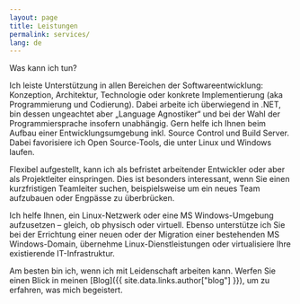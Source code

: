 ```yaml
---
layout: page
title: Leistungen
permalink: services/
lang: de
---
```


Was kann ich tun?

Ich leiste Unterstützung in allen Bereichen der Softwareentwicklung: Konzeption, Architektur, Technologie oder konkrete Implementierung (aka Programmierung und Codierung). Dabei arbeite ich überwiegend in .NET, bin dessen ungeachtet aber „Language Agnostiker“ und bei der Wahl der Programmiersprache insofern unabhängig. Gern helfe ich Ihnen beim Aufbau einer Entwicklungsumgebung inkl. Source Control und Build Server. Dabei favorisiere ich Open Source-Tools, die unter Linux und Windows laufen.

Flexibel aufgestellt, kann ich als befristet arbeitender Entwickler oder aber als Projektleiter einspringen. Dies ist besonders interessant, wenn Sie einen kurzfristigen Teamleiter suchen, beispielsweise um ein neues Team aufzubauen oder Engpässe zu überbrücken.

Ich helfe Ihnen, ein Linux-Netzwerk oder eine MS Windows-Umgebung aufzusetzen – gleich, ob physisch oder virtuell. Ebenso unterstütze ich Sie bei der Errichtung einer neuen oder der Migration einer bestehenden MS Windows-Domain, übernehme Linux-Dienstleistungen oder virtualisiere Ihre existierende IT-Infrastruktur.

Am besten bin ich, wenn ich mit Leidenschaft arbeiten kann. Werfen Sie einen Blick in meinen [Blog]({{ site.data.links.author["blog"] }}), um zu erfahren, was mich begeistert.